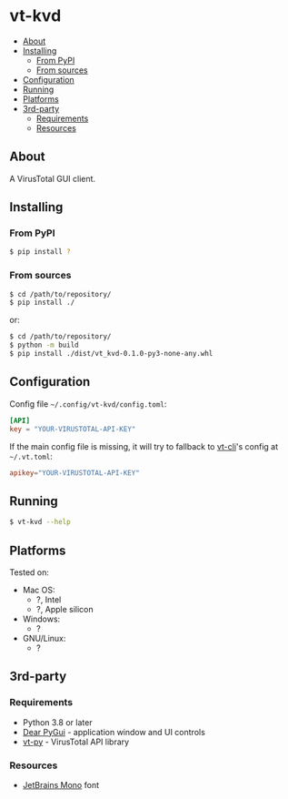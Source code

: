 # vt-kvd

<!-- MarkdownTOC -->

- [About](#about)
- [Installing](#installing)
    - [From PyPI](#from-pypi)
    - [From sources](#from-sources)
- [Configuration](#configuration)
- [Running](#running)
- [Platforms](#platforms)
- [3rd-party](#3rd-party)
    - [Requirements](#requirements)
    - [Resources](#resources)

<!-- /MarkdownTOC -->

## About

A VirusTotal GUI client.

## Installing

### From PyPI

``` sh
$ pip install ?
```

### From sources

``` sh
$ cd /path/to/repository/
$ pip install ./
```

or:

``` sh
$ cd /path/to/repository/
$ python -m build
$ pip install ./dist/vt_kvd-0.1.0-py3-none-any.whl
```

## Configuration

Config file `~/.config/vt-kvd/config.toml`:

``` toml
[API]
key = "YOUR-VIRUSTOTAL-API-KEY"
```

If the main config file is missing, it will try to fallback to [vt-cli](https://github.com/VirusTotal/vt-cli)'s config at `~/.vt.toml`:

``` toml
apikey="YOUR-VIRUSTOTAL-API-KEY"
```

## Running

``` sh
$ vt-kvd --help
```

## Platforms

Tested on:

- Mac OS:
    + ?, Intel
    + ?, Apple silicon
- Windows:
    + ?
- GNU/Linux:
    + ?

## 3rd-party

### Requirements

- Python 3.8 or later
- [Dear PyGui](https://pypi.org/project/dearpygui/) - application window and UI controls
- [vt-py](https://github.com/VirusTotal/vt-py) - VirusTotal API library

### Resources

- [JetBrains Mono](https://www.jetbrains.com/lp/mono/) font

